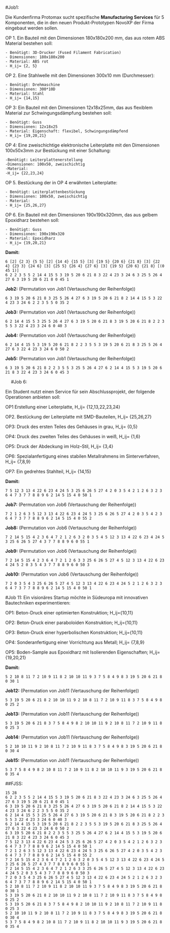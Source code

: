 #Job1: 

Die Kundenfirma Protomax sucht spezifische **Manufacturing Services** für 5 Komponenten, die in den neuen Produkt-Prototypen NovoXP der Firma eingebaut werden sollen.

OP 1. Ein Bauteil mit den Dimensionen 180x180x200 mm, das aus rotem ABS Material bestehen soll:

    - Benötigt: 3D-Drucker (Fused Filament Fabrication)
    - Dimensionen: 180x180x200
    - Material: ABS rot
    - H_ij= {2, 5}
    
OP 2. Eine Stahlwelle mit den Dimensionen 300x10 mm (Durchmesser):

    - Benötigt: Drehmaschine
    - Dimensionen: 300*10D
    - Material: Stahl
    - H_ij= {14,15}
 
OP 3: Ein Bauteil mit den Dimensionen 12x18x25mm, das aus flexiblem Material zur Schwingungsdämpfung bestehen soll:

    - Benötigt: Guss
    - Dimensionen: 12x18x25
    - Material: Eigenschaft: flexibel, Schwingungsdämpfend
    - H_ij= {19,20,21}
  
OP 4: Eine zweischichtige elektronische Leiterplatte mit den Dimensionen 100x50x3mm zur Bestückung mit einer Schaltung:

    -Benötigt: Leiterplattenerstellung
    -Dimensionen: 100x50, zweischichtig
    -Material: 
    -H_ij= {22,23,24}
    
OP 5. Bestückung der in OP 4 erwähnten Leiterplatte: 

    - Benötigt: Leiterplattenbestückung
    - Dimensionen: 100x50, zweischichtig
    - Material: 
    - H_ij= {25,26,27}
    
OP 6. Ein Bauteil mit den Dimensionen 190x190x320mm, das aus gelbem Epoxidharz bestehen soll:

    - Benötigt: Guss
    - Dimensionen: 190x190x320
    - Material: Epoxidharz
    - H_ij= {19,20,21}
    
**Damit:**

    6 [2] {2 3} {5 5} [2] {14 4} {15 5} [3] {19 5} {20 6} {21 8} [3] {22 4} {23 3} {24 6} [3] {25 5} {26 4} {27 6} [3] {19 5} {20 6} {21 8} [(0 45 1)]
    6 2 2 3 5 5 2 14 4 15 5 3 19 5 20 6 21 8 3 22 4 23 3 24 6 3 25 5 26 4 27 6 3 19 5 20 6 21 8 0 45 1

**Job2:** (Permutation von Job1 (Vertauschung der Reihenfolge))

    6 3 19 5 20 6 21 8 3 25 5 26 4 27 6 3 19 5 20 6 21 8 2 14 4 15 5 3 22 4 23 3 24 6 2 2 3 5 5 0 35 2
    
**Job3:** (Permutation von Job1 (Vertauschung der Reihenfolge))

    6 2 14 4 15 5 3 25 5 26 4 27 6 3 19 5 20 6 21 8 3 19 5 20 6 21 8 2 2 3 5 5 3 22 4 23 3 24 6 0 40 3
    
**Job4:** (Permutation von Job1 (Vertauschung der Reihenfolge))

    6 2 14 4 15 5 3 19 5 20 6 21 8 2 2 3 5 5 3 19 5 20 6 21 8 3 25 5 26 4 27 6 3 22 4 23 3 24 6 0 50 2
    
**Job5:** (Permutation von Job1 (Vertauschung der Reihenfolge))

    6 3 19 5 20 6 21 8 2 2 3 5 5 3 25 5 26 4 27 6 2 14 4 15 5 3 19 5 20 6 21 8 3 22 4 23 3 24 6 0 45 3
 
#Job 6:

Ein Student nutzt einen Service für sein Abschlussprojekt, der folgende Operationen anbieten soll:

  OP1 Erstellung einer Leiterplatte,     H_ij= {12,13,22,23,24}
  
  OP2. Bestückung der Leiterplatte mit SMD-Bauteilen,     H_ij= {25,26,27}
  
  OP3: Druck des ersten Teiles des Gehäuses in grau, H_ij= {0,5}
  
  OP4: Druck des zweiten Teiles des Gehäuses in weiß, H_ij= {1,6}
  
  OP5: Druck der Abdeckung im Holz–Stil, H_ij= {3,4}
  
  OP6: Spezialanfertigung eines stabilen Metallrahmens im Sinterverfahren, H_ij= {7,8,9}
  
  OP7: Ein gedrehtes Stahlteil, H_ij= {14,15}
  
**Damit:**

    7 5 12 3 13 4 22 6 23 4 24 5 3 25 6 26 5 27 4 2 0 3 5 4 2 1 2 6 3 2 3 6 4 7 3 7 7 8 8 9 6 2 14 5 15 4 0 50 1

**Job7:** (Permutation von Job6 (Vertauschung der Reihenfolge))

    7 2 1 2 6 3 5 12 3 13 4 22 6 23 4 24 5 3 25 6 26 5 27 4 2 0 3 5 4 2 3 6 4 7 3 7 7 8 8 9 6 2 14 5 15 4 0 55 2

**Job8:** (Permutation von Job6 (Vertauschung der Reihenfolge))

    7 2 14 5 15 4 2 3 6 4 7 2 1 2 6 3 2 0 3 5 4 5 12 3 13 4 22 6 23 4 24 5 3 25 6 26 5 27 4 3 7 7 8 8 9 6 0 55 1

**Job9:** (Permutation von Job6 (Vertauschung der Reihenfolge))

    7 2 14 5 15 4 2 3 6 4 7 2 1 2 6 3 3 25 6 26 5 27 4 5 12 3 13 4 22 6 23 4 24 5 2 0 3 5 4 3 7 7 8 8 9 6 0 50 3

**Job10:** (Permutation von Job6 (Vertauschung der Reihenfolge))

    7 2 0 3 5 4 3 25 6 26 5 27 4 5 12 3 13 4 22 6 23 4 24 5 2 1 2 6 3 2 3 6 4 7 3 7 7 8 8 9 6 2 14 5 15 4 0 50 1


#Job 11:
Ein visionäres Startup möchte in Südeuropa mit innovativen Bautechniken experimentieren:

  OP1: Beton-Druck einer optimierten Konstruktion;  H_ij={10,11}
  
  OP2: Beton-Druck einer paraboloiden Konstruktion;  H_ij={10,11}
  
  OP3: Beton-Druck einer hyperbolischen Konstruktion;  H_ij={10,11}
  
  OP4: Sonderanfertigung einer Vorrichtung aus Metall;  H_ij= {7,8,9}
  
  OP5: Boden-Sample aus Epoxidharz mit Isolierenden Eigenschaften;  H_ij={19,20,21}
  
**Damit:**

    5 2 10 8 11 7 2 10 9 11 8 2 10 10 11 9 3 7 5 8 4 9 8 3 19 5 20 6 21 8 0 30 1

**Job12:** (Permutation von Job11 (Vertauschung der Reihenfolge))

    5 3 19 5 20 6 21 8 2 10 10 11 9 2 10 8 11 7 2 10 9 11 8 3 7 5 8 4 9 8 0 25 2

**Job13:** (Permutation von Job11 (Vertauschung der Reihenfolge))

    5 3 19 5 20 6 21 8 3 7 5 8 4 9 8 2 10 10 11 9 2 10 8 11 7 2 10 9 11 8 0 25 3

**Job14:** (Permutation von Job11 (Vertauschung der Reihenfolge))

    5 2 10 10 11 9 2 10 8 11 7 2 10 9 11 8 3 7 5 8 4 9 8 3 19 5 20 6 21 8 0 30 4

**Job15:** (Permutation von Job11 (Vertauschung der Reihenfolge))

    5 3 7 5 8 4 9 8 2 10 8 11 7 2 10 9 11 8 2 10 10 11 9 3 19 5 20 6 21 8 0 35 4


##FJSS:

    15 28
    6 2 2 3 5 5 2 14 4 15 5 3 19 5 20 6 21 8 3 22 4 23 3 24 6 3 25 5 26 4 27 6 3 19 5 20 6 21 8 0 45 1
    6 3 19 5 20 6 21 8 3 25 5 26 4 27 6 3 19 5 20 6 21 8 2 14 4 15 5 3 22 4 23 3 24 6 2 2 3 5 5 0 35 2
    6 2 14 4 15 5 3 25 5 26 4 27 6 3 19 5 20 6 21 8 3 19 5 20 6 21 8 2 2 3 5 5 3 22 4 23 3 24 6 0 40 3
    6 2 14 4 15 5 3 19 5 20 6 21 8 2 2 3 5 5 3 19 5 20 6 21 8 3 25 5 26 4 27 6 3 22 4 23 3 24 6 0 50 2
    6 3 19 5 20 6 21 8 2 2 3 5 5 3 25 5 26 4 27 6 2 14 4 15 5 3 19 5 20 6 21 8 3 22 4 23 3 24 6 0 45 3
    7 5 12 3 13 4 22 6 23 4 24 5 3 25 6 26 5 27 4 2 0 3 5 4 2 1 2 6 3 2 3 6 4 7 3 7 7 8 8 9 6 2 14 5 15 4 0 50 1
    7 2 1 2 6 3 5 12 3 13 4 22 6 23 4 24 5 3 25 6 26 5 27 4 2 0 3 5 4 2 3 6 4 7 3 7 7 8 8 9 6 2 14 5 15 4 0 55 2
    7 2 14 5 15 4 2 3 6 4 7 2 1 2 6 3 2 0 3 5 4 5 12 3 13 4 22 6 23 4 24 5 3 25 6 26 5 27 4 3 7 7 8 8 9 6 0 55 1
    7 2 14 5 15 4 2 3 6 4 7 2 1 2 6 3 3 25 6 26 5 27 4 5 12 3 13 4 22 6 23 4 24 5 2 0 3 5 4 3 7 7 8 8 9 6 0 50 3
    7 2 0 3 5 4 3 25 6 26 5 27 4 5 12 3 13 4 22 6 23 4 24 5 2 1 2 6 3 2 3 6 4 7 3 7 7 8 8 9 6 2 14 5 15 4 0 50 1
    5 2 10 8 11 7 2 10 9 11 8 2 10 10 11 9 3 7 5 8 4 9 8 3 19 5 20 6 21 8 0 30 1
    5 3 19 5 20 6 21 8 2 10 10 11 9 2 10 8 11 7 2 10 9 11 8 3 7 5 8 4 9 8 0 25 2
    5 3 19 5 20 6 21 8 3 7 5 8 4 9 8 2 10 10 11 9 2 10 8 11 7 2 10 9 11 8 0 25 3
    5 2 10 10 11 9 2 10 8 11 7 2 10 9 11 8 3 7 5 8 4 9 8 3 19 5 20 6 21 8 0 30 4
    5 3 7 5 8 4 9 8 2 10 8 11 7 2 10 9 11 8 2 10 10 11 9 3 19 5 20 6 21 8 0 35 4

